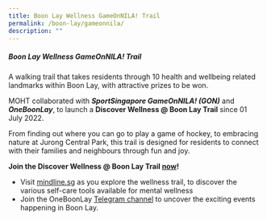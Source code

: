 ```yaml
---
title: Boon Lay Wellness GameOnNILA! Trail
permalink: /boon-lay/gameonnila/
description: ""
---
```

##### **Boon Lay Wellness GameOnNILA! Trail**
A walking trail that takes residents through 10 health and wellbeing related landmarks within Boon Lay, with attractive prizes to be won.
  
MOHT collaborated with ***SportSingapore GameOnNILA! (GON)*** and ***OneBoonLay***, to launch a **Discover Wellness @ Boon Lay Trail** since 01 July 2022.  

From finding out where you can go to play a game of hockey, to embracing nature at Jurong Central Park, this trail is designed for residents to connect with their families and neighbours through fun and joy.

**Join the Discover Wellness @ Boon Lay Trail [now](https://moht-hp.my.canva.site/_link/?link=https%3A%2F%2Fgo.gov.sg%2Fgogameonnila&target=mAeZChWRLV7Iym%2Fqrznf1568ofN08hNuqkW6saWLwFNTdX7rVmXraTGFXRUH%2FJn8dGiXArFr%2Fepgb1caNKgzDBjVa8sstjcFSf%2FEIVpes0RG7v%2FQ5W9sxIyjQRl%2BwYLJJrazEc73&iv=eCh%2BYuiZ4WnKIEIV)!**
* Visit [mindline.sg](https://moht-hp.my.canva.site/_link/?link=https%3A%2F%2Fwww.mindline.sg&target=KELwbQShG10WsvIlYMjIXpdwXWDGKL2JY52rBeO9cRnv5rO7gsvb3%2FeWY83kD47cS0K8GDlcKDYNk3kVNy9cCPDK14tSgtyta3sY27XzJApdJ9ZXydo5B7RrGNlwlzQ%3D&iv=J%2BTGM3ighb4B9PRr) as you explore the wellness trail, to discover the various self-care tools available for mental wellness
* Join the OneBoonLay [Telegram channel](https://moht-hp.my.canva.site/_link/?link=https%3A%2F%2Ft.me%2Foneboonlay&target=fPA60Qjj0RgUMzGwst36OtDwB7L41aMJARy4ughRUCTTufdEa49cEFgFYtYSGhURk85qJBf5bOldlpPIenfMuhVGIqF5%2Be%2BtaiyFOob17nDDVwqtANPB8Oa3WrHu7uA%3D&iv=1mGjjsyBx3AYS77O) to uncover the exciting events happening in Boon Lay.